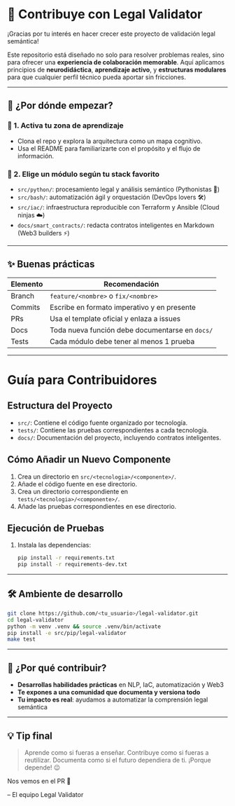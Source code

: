 # 🤝 Contribuye con Legal Validator

¡Gracias por tu interés en hacer crecer este proyecto de validación legal semántica!

Este repositorio está diseñado no solo para resolver problemas reales, sino para ofrecer una **experiencia de colaboración memorable**. Aquí aplicamos principios de **neurodidáctica**, **aprendizaje activo**, y **estructuras modulares** para que cualquier perfil técnico pueda aportar sin fricciones.

---

## 🚦 ¿Por dónde empezar?

### 🧠 1. Activa tu zona de aprendizaje
- Clona el repo y explora la arquitectura como un mapa cognitivo.
- Usa el README para familiarizarte con el propósito y el flujo de información.

### 🧩 2. Elige un módulo según tu stack favorito
- `src/python/`: procesamiento legal y análisis semántico (Pythonistas 🐍)
- `src/bash/`: automatización ágil y orquestación (DevOps lovers 🛠️)
- `src/iac/`: infraestructura reproducible con Terraform y Ansible (Cloud ninjas ☁️)
- `docs/smart_contracts/`: redacta contratos inteligentes en Markdown (Web3 builders ⚡)

---

## ✨ Buenas prácticas

| Elemento | Recomendación |
|---------|----------------|
| Branch   | `feature/<nombre>` o `fix/<nombre>` |
| Commits  | Escribe en formato imperativo y en presente |
| PRs      | Usa el template oficial y enlaza a issues |
| Docs     | Toda nueva función debe documentarse en `docs/` |
| Tests    | Cada módulo debe tener al menos 1 prueba |


---
# Guía para Contribuidores

## Estructura del Proyecto
- `src/`: Contiene el código fuente organizado por tecnología.
- `tests/`: Contiene las pruebas correspondientes a cada tecnología.
- `docs/`: Documentación del proyecto, incluyendo contratos inteligentes.

## Cómo Añadir un Nuevo Componente
1. Crea un directorio en `src/<tecnologia>/<componente>/`.
2. Añade el código fuente en ese directorio.
3. Crea un directorio correspondiente en `tests/<tecnologia>/<componente>/`.
4. Añade las pruebas correspondientes en ese directorio.

## Ejecución de Pruebas
1. Instala las dependencias:
   ```bash
   pip install -r requirements.txt
   pip install -r requirements-dev.txt
---

## 🛠️ Ambiente de desarrollo

```bash
git clone https://github.com/<tu_usuario>/legal-validator.git
cd legal-validator
python -m venv .venv && source .venv/bin/activate
pip install -e src/pip/legal-validator
make test
```

---

## 🚀 ¿Por qué contribuir?

- **Desarrollas habilidades prácticas** en NLP, IaC, automatización y Web3
- **Te expones a una comunidad que documenta y versiona todo**
- **Tu impacto es real**: ayudamos a automatizar la comprensión legal semántica

---

## 💡 Tip final

> Aprende como si fueras a enseñar. Contribuye como si fueras a reutilizar. Documenta como si el futuro dependiera de ti. ¡Porque depende! 😉

Nos vemos en el PR 🎯

– El equipo Legal Validator